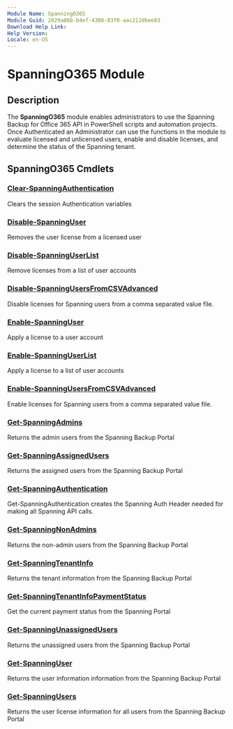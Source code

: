 ```yaml
---
Module Name: SpanningO365
Module Guid: 2029a86b-b4ef-4306-83f0-aac212dbee83
Download Help Link: 
Help Version: 
Locale: en-US
---
```


# SpanningO365 Module
## Description
The **SpanningO365** module enables administrators to use the Spanning Backup for Office 365 API in PowerShell scripts and automation projects. Once Authenticated an Administrator can use the functions in the module to evaluate licensed and unlicensed users, enable and disable licenses, and determine the status of the Spanning tenant.

## SpanningO365 Cmdlets
### [Clear-SpanningAuthentication](Clear-SpanningAuthentication.md)
Clears the session Authentication variables

### [Disable-SpanningUser](Disable-SpanningUser.md)
Removes the user license from a licensed user

### [Disable-SpanningUserList](Disable-SpanningUserList.md)
Remove licenses from a list of user accounts

### [Disable-SpanningUsersFromCSVAdvanced](Disable-SpanningUsersFromCSVAdvanced.md)
Disable licenses for Spanning users from a comma separated value file.

### [Enable-SpanningUser](Enable-SpanningUser.md)
Apply a license to a user account

### [Enable-SpanningUserList](Enable-SpanningUserList.md)
Apply a license to a list of user accounts

### [Enable-SpanningUsersFromCSVAdvanced](Enable-SpanningUsersFromCSVAdvanced.md)
Enable licenses for Spanning users from a comma separated value file.

### [Get-SpanningAdmins](Get-SpanningAdmins.md)
Returns the admin users from the Spanning Backup Portal

### [Get-SpanningAssignedUsers](Get-SpanningAssignedUsers.md)
Returns the assigned users from the Spanning Backup Portal

### [Get-SpanningAuthentication](Get-SpanningAuthentication.md)
Get-SpanningAuthentication creates the Spanning Auth Header needed for making all Spanning API calls.

### [Get-SpanningNonAdmins](Get-SpanningNonAdmins.md)
Returns the non-admin users from the Spanning Backup Portal

### [Get-SpanningTenantInfo](Get-SpanningTenantInfo.md)
Returns the tenant information from the Spanning Backup Portal

### [Get-SpanningTenantInfoPaymentStatus](Get-SpanningTenantInfoPaymentStatus.md)
Get the current payment status from the Spanning Portal

### [Get-SpanningUnassignedUsers](Get-SpanningUnassignedUsers.md)
Returns the unassigned users from the Spanning Backup Portal

### [Get-SpanningUser](Get-SpanningUser.md)
Returns the user information information from the Spanning Backup Portal

### [Get-SpanningUsers](Get-SpanningUsers.md)
Returns the user license information for all users from the Spanning Backup Portal

